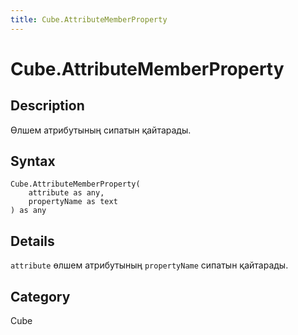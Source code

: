 ```yaml
---
title: Cube.AttributeMemberProperty
---
```


# Cube.AttributeMemberProperty


## Description

Өлшем атрибутының сипатын қайтарады.


## Syntax

```powerquery
Cube.AttributeMemberProperty(
    attribute as any,
    propertyName as text
) as any
```


## Details

<code>attribute</code> өлшем атрибутының <code>propertyName</code> сипатын қайтарады.



## Category
Cube
